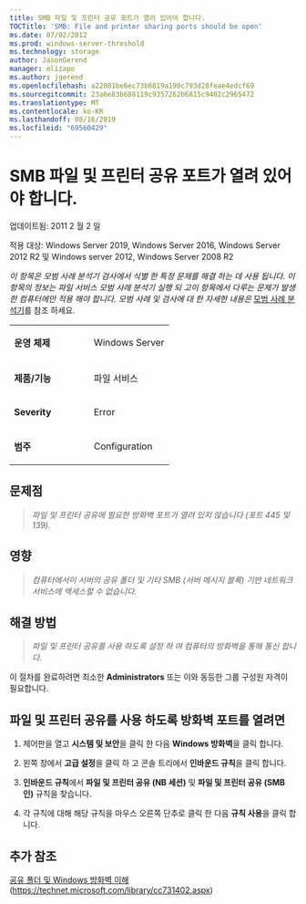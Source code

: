 ```yaml
---
title: SMB 파일 및 프린터 공유 포트가 열려 있어야 합니다.
TOCTitle: 'SMB: File and printer sharing ports should be open'
ms.date: 07/02/2012
ms.prod: windows-server-threshold
ms.technology: storage
author: JasonGerend
manager: elizapo
ms.author: jgerend
ms.openlocfilehash: a22801be6ec73b6819a190c793d28feae4edcf69
ms.sourcegitcommit: 23a6e83b688119c9357262b6815c9402c2965472
ms.translationtype: MT
ms.contentlocale: ko-KR
ms.lasthandoff: 08/16/2019
ms.locfileid: "69560429"
---
```

# <a name="smb-file-and-printer-sharing-ports-should-be-open"></a>SMB 파일 및 프린터 공유 포트가 열려 있어야 합니다.


업데이트됨: 2011 2 월 2 일

적용 대상: Windows Server 2019, Windows Server 2016, Windows Server 2012 R2 및 Windows server 2012, Windows Server 2008 R2

*이 항목은 모범 사례 분석기 검사에서 식별 한 특정 문제를 해결 하는 데 사용 됩니다. 이 항목의 정보는 파일 서비스 모범 사례 분석기 실행 되 고이 항목에서 다루는 문제가 발생 한 컴퓨터에만 적용 해야 합니다. 모범 사례 및 검사에 대 한 자세한 내용은* [모범 사례 분석기](http://go.microsoft.com/fwlink/?linkid=122786%0d%0a)를 참조 하세요.


<table>
<colgroup>
<col style="width: 50%" />
<col style="width: 50%" />
</colgroup>
<tbody>
<tr class="odd">
<td><p><strong>운영 체제</strong></p></td>
<td><p>Windows Server</p></td>
</tr>
<tr class="even">
<td><p><strong>제품/기능</strong></p></td>
<td><p>파일 서비스</p></td>
</tr>
<tr class="odd">
<td><p><strong>Severity</strong></p></td>
<td><p>Error</p></td>
</tr>
<tr class="even">
<td><p><strong>범주</strong></p></td>
<td><p>Configuration</p></td>
</tr>
</tbody>
</table>

## <a name="issue"></a>문제점

> *파일 및 프린터 공유에 필요한 방화벽 포트가 열려 있지 않습니다 (포트 445 및 139).*

## <a name="impact"></a>영향

> *컴퓨터에서이 서버의 공유 폴더 및 기타 SMB (서버 메시지 블록) 기반 네트워크 서비스에 액세스할 수 없습니다.*

## <a name="resolution"></a>해결 방법

> *파일 및 프린터 공유를 사용 하도록 설정 하 여 컴퓨터의 방화벽을 통해 통신 합니다.*

이 절차를 완료하려면 최소한 **Administrators** 또는 이와 동등한 그룹 구성원 자격이 필요합니다.

## <a name="to-open-the-firewall-ports-to-enable-file-and-printer-sharing"></a>파일 및 프린터 공유를 사용 하도록 방화벽 포트를 열려면

1.  제어판을 열고 **시스템 및 보안**을 클릭 한 다음 **Windows 방화벽**을 클릭 합니다.

2.  왼쪽 창에서 **고급 설정**을 클릭 하 고 콘솔 트리에서 **인바운드 규칙**을 클릭 합니다.

3.  **인바운드 규칙**에서 **파일 및 프린터 공유 (NB 세션)** 및 **파일 및 프린터 공유 (SMB 인)** 규칙을 찾습니다.

4.  각 규칙에 대해 해당 규칙을 마우스 오른쪽 단추로 클릭 한 다음 **규칙 사용**을 클릭 합니다.

## <a name="additional-references"></a>추가 참조

[공유 폴더 및 Windows 방화벽 이해](https://technet.microsoft.com/library/cc731402.aspx) (https://technet.microsoft.com/library/cc731402.aspx)


